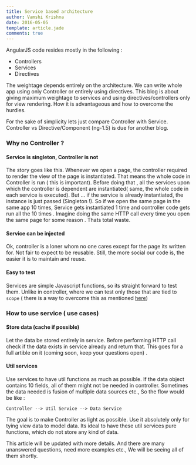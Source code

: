 ```yaml
---
title: Service based architecture
author: Vamshi Krishna
date: 2016-05-05
template: article.jade
comments: true
---
```


AngularJS code resides mostly in the following :
* Controllers
* Services
* Directives

The weightage depends entirely on the architecture. We can write whole app using only Controller or entirely using directives. This blog is about giving maximum weightage to services and using directives/controllers only for view rendering. How it is advantageous and how to overcome the hurdles.

For the sake of simplicity lets just compare Controller with Service. Controller vs Directive/Component (ng-1.5) is due for another blog.


### Why no Controller ?


#### Service is singleton, Controller is not
The story goes like this. Whenever we open a page, the controller required to render the view of the page is instantiated. That means the whole code in Controller is run ( this is important). Before doing that , all the services upon which the controller is dependent are instantiated( same, the whole code in each service is executed). But ... if the service is already instantiated, the instance is just passed (Singleton !). So if we open the same page in the same app 10 times, Service gets instantiated 1 time and controller code gets run all the 10 times . Imagine doing the same HTTP call every time you open the same page for some reason . Thats total waste.


#### Service can be injected
Ok, controller is a loner whom no one cares except for the page its written for. Not fair to expect to be reusable. Still, the more social our code is, the easier it is to maintain and reuse.


#### Easy to test
Services are simple Javascript functions, so its straight forward to test them. Unlike in controller, where we can test only those that are tied to `scope` ( there is a way to overcome this as mentioned [here](/angular/articles/test-private/))

### How to use service ( use cases)
#### Store data (cache if possible)
Let the data be stored entirely in service. Before performing HTTP call check if the data exists in service already and return that. This goes for a full artible on it (coming soon, keep your questions open) .

#### Util services
Use services to have util functions as much as possible. If the data object contains 10 fields, all of them might not be needed in controller. Sometimes the data needed is fusion of multiple data sources etc., So the flow would be like :
```
Controller --> Util Service --> Data Service
```
The goal is to make Controller as light as possible. Use it absolutely only for tying view data to model data. Its ideal to have these util services pure functions, which do not store any kind of data.

This article will be updated with more details. And there are many unanswered questions, need more examples etc., We will be seeing all of them shortly.

